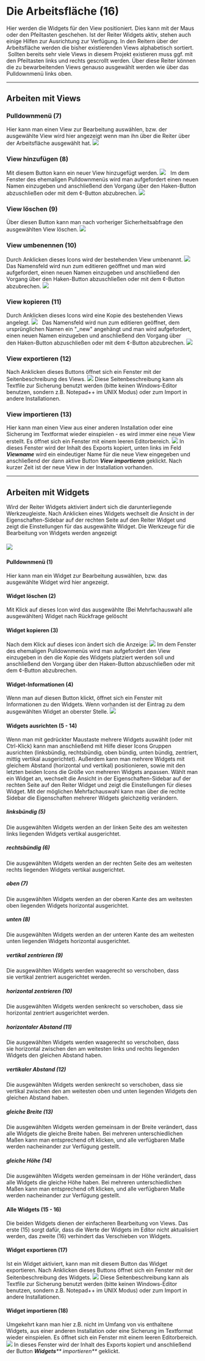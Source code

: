 # Die Arbeitsfläche (16)

Hier werden die Widgets für den View positioniert. Dies kann mit der Maus oder den Pfeiltasten geschehen. Ist der Reiter Widgets aktiv, stehen auch einige Hilfen zur Ausrichtung zur Verfügung. In den Reitern über der Arbeitsfläche werden die bisher existierenden Views alphabetisch sortiert.  Sollten bereits sehr viele Views in diesem Projekt existieren muss ggf. mit den Pfeiltasten links und rechts gescrollt werden. Über diese Reiter können die zu bewarbeitenden Views genauso ausgewählt werden wie über das Pulldownmenü links oben.



* * *

## Arbeiten mit Views

### Pulldownmenü (7)

Hier kann man einen View zur Bearbeitung auswählen, bzw. der ausgewählte View wird hier angezeigt wenn man ihn über die Reiter über der Arbeitsfläche ausgewählt hat. ![](http://www.iobroker.net/wp-content/uploads//vis_view_list.png)

### View hinzufügen (8)

Mit diesem Button kann ein neuer View hinzugefügt werden. ![](http://www.iobroker.net/wp-content/uploads//vis_view_new.png)   Im dem Fenster des ehemaligen Pulldownmenüs wird man aufgefordert einen neuen Namen einzugeben und anschließend den Vorgang über den Haken-Button abzuschließen oder mit dem ¢-Button abzubrechen. ![](http://www.iobroker.net/wp-content/uploads//vis_view_new_name.png)

### View löschen (9)

Über diesen Button kann man nach vorheriger Sicherheitsabfrage den ausgewählten View löschen. ![](http://www.iobroker.net/wp-content/uploads//vis_view_delete.png)

### View umbenennen (10)

Durch Anklicken dieses Icons wird der bestehenden View umbenannt. ![](http://www.iobroker.net/wp-content/uploads//vis_view_rename.png)   Das Namensfeld wird nun zum editieren geöffnet und man wird aufgefordert, einen neuen Namen einzugeben und anschließend den Vorgang über den Haken-Button abzuschließen oder mit dem ¢-Button abzubrechen. ![](http://www.iobroker.net/wp-content/uploads//vis_view_rename_name.png)

### View kopieren (11)

Durch Anklicken dieses Icons wird eine Kopie des bestehenden Views angelegt. ![](http://www.iobroker.net/wp-content/uploads//vis_view_copy.png)   Das Namensfeld wird nun zum editieren geöffnet, dem ursprünglichen Namen ein "_new" angehängt und man wird aufgefordert, einen neuen Namen einzugeben und anschließend den Vorgang über den Haken-Button abzuschließen oder mit dem ¢-Button abzubrechen. ![](http://www.iobroker.net/wp-content/uploads//vis_view_copy_name.png)

### View exportieren (12)

Nach Anklicken dieses Buttons öffnet sich ein Fenster mit der Seitenbeschreibung des Views. ![](http://www.iobroker.net/wp-content/uploads//ioBroker_Adapter_Vis_Editor_Views_export.jpg) Diese Seitenbeschreibung kann als Textfile zur Sicherung benutzt werden (bitte keinen Windows-Editor benutzen, sondern z.B. Notepad++ im UNIX Modus) oder zum Import in andere Installationen.

### View importieren (13)

Hier kann man einen View aus einer anderen Installation oder eine Sicherung im Textformat wieder einspielen - es wird immer eine neue View erstellt. Es öffnet sich ein Fenster mit einem leeren Editorbereich. ![](http://www.iobroker.net/wp-content/uploads//ioBroker_Adapter_Vis_Editor_Views_import.jpg) In dieses Fenster wird der Inhalt des Exports kopiert, unten links im Feld _**Viewname**_ wird ein eindeutiger Name für die neue View eingegeben und anschließend der dann aktive Button _**View importieren**_ geklickt. Nach kurzer Zeit ist der neue View in der Installation vorhanden.

* * *

## Arbeiten mit Widgets

Wird der Reiter Widgets aktiviert ändert sich die darunterliegende Werkzeugleiste. Nach Anklicken eines Widgets wechselt die Ansicht in der Eigenschaften-Sidebar auf der rechten Seite auf den Reiter Widget und zeigt die Einstellungen für das ausgewählte Widget. Die Werkzeuge für die Bearbeitung von Widgets werden angezeigt

##### [![](img/ioBroker_Adapter_Vis_Editor_Widgets_Items.jpg)](img/ioBroker_Adapter_Vis_Editor_Widgets_Items.jpg)

#### Pulldownmenü (1)

Hier kann man ein Widget zur Bearbeitung auswählen, bzw. das ausgewählte Widget wird hier angezeigt.

#### Widget löschen (2)

Mit Klick auf dieses Icon wird das ausgewählte (Bei Mehrfachauswahl alle ausgewählten) Widget nach Rückfrage gelöscht

#### Widget kopieren (3)

Nach dem Klick auf dieses icon ändert sich die Anzeige: ![](http://www.iobroker.net/wp-content/uploads//ioBroker_Adapter_Vis_Editor_Widgets_copy.jpg) Im dem Fenster des ehemaligen Pulldownmenüs wird man aufgefordert den View einzugeben in den die Kopie des Widgets platziert werden soll und anschließend den Vorgang über den Haken-Button abzuschließen oder mit dem ¢-Button abzubrechen.

#### Widget-Informationen (4)

Wenn man auf diesen Button klickt, öffnet sich ein Fenster mit Informationen zu den Widgets. Wenn vorhanden ist der Eintrag zu dem ausgewählten Widget an oberster Stelle. ![](http://www.iobroker.net/wp-content/uploads//ioBroker_Adapter_Vis_Editor_Widgets_info.jpg)

#### Widgets ausrichten (5 - 14)

Wenn man mit gedrückter Maustaste mehrere Widgets auswählt (oder mit Ctrl-Klick) kann man anschließend mit Hilfe dieser Icons Gruppen ausrichten (linksbündig, rechtsbündig, oben bündig, unten bündig, zentriert, mittig vertikal ausgerichtet). Außerdem kann man mehrere Widgets mit gleichem Abstand (horizontal und vertikal) positionieren, sowie mit den letzten beiden Icons die Größe von mehreren Widgets anpassen. Wählt man ein Widget an, wechselt die Ansicht in der Eigenschaften-Sidebar auf der rechten Seite auf den Reiter Widget und zeigt die Einstellungen für dieses Widget. Mit der möglichen Mehrfachauswahl kann man über die rechte Sidebar die Eigenschaften mehrerer Widgets gleichzeitig verändern.

##### linksbündig (5)

Die ausgewählten Widgets werden an der linken Seite des am weitesten links liegenden Widgets vertikal ausgerichtet.

##### rechtsbündig (6)

Die ausgewählten Widgets werden an der rechten Seite des am weitesten rechts liegenden Widgets vertikal ausgerichtet.

##### oben (7)

Die ausgewählten Widgets werden an der oberen Kante des am weitesten oben liegenden Widgets horizontal ausgerichtet.

##### unten (8)

Die ausgewählten Widgets werden an der unteren Kante des am weitesten unten liegenden Widgets horizontal ausgerichtet.

##### vertikal zentrieren (9)

Die ausgewählten Widgets werden waagerecht so verschoben, dass sie vertikal zentriert ausgerichtet werden.

##### horizontal zentrieren (10)

Die ausgewählten Widgets werden senkrecht so verschoben, dass sie horizontal zentriert ausgerichtet werden.

##### horizontaler Abstand (11)

Die ausgewählten Widgets werden waagerecht so verschoben, dass sie horizontal zwischen den am weitesten links und rechts liegenden Widgets den gleichen Abstand haben.

##### vertikaler Abstand (12)

Die ausgewählten Widgets werden senkrecht so verschoben, dass sie vertikal zwischen den am weitesten oben und unten liegenden Widgets den gleichen Abstand haben.

##### gleiche Breite (13)

Die ausgewählten Widgets werden gemeinsam in der Breite verändert, dass alle Widgets die gleiche Breite haben. Bei mehreren unterschiedlichen Maßen kann man entsprechend oft klicken, und alle verfügbaren Maße werden nacheinander zur Verfügung gestellt.

##### gleiche Höhe (14)

Die ausgewählten Widgets werden gemeinsam in der Höhe verändert, dass alle Widgets die gleiche Höhe haben. Bei mehreren unterschiedlichen Maßen kann man entsprechend oft klicken, und alle verfügbaren Maße werden nacheinander zur Verfügung gestellt.

#### Alle Widgets (15 - 16)

Die beiden Widgets dienen der einfacheren Bearbeitung von Views. Das erste (15) sorgt dafür, dass die Werte der Widgets im Editor nicht aktualisiert werden, das zweite (16) verhindert das Verschieben von Widgets.

#### Widget exportieren (17)

Ist ein Widget aktiviert, kann man mit diesem Button das Widget exportieren. Nach Anklicken dieses Buttons öffnet sich ein Fenster mit der Seitenbeschreibung des Widgets. ![](http://www.iobroker.net/wp-content/uploads//ioBroker_Adapter_Vis_Editor_Widgets_export.jpg) Diese Seitenbeschreibung kann als Textfile zur Sicherung benutzt werden (bitte keinen Windows-Editor benutzen, sondern z.B. Notepad++ im UNIX Modus) oder zum Import in andere Installationen.

#### Widget importieren (18)

Umgekehrt kann man hier z.B. nicht im Umfang von vis enthaltene Widgets, aus einer anderen Installation oder eine Sicherung im Textformat wieder einspielen. Es öffnet sich ein Fenster mit einem leeren Editorbereich. ![](http://www.iobroker.net/wp-content/uploads//ioBroker_Adapter_Vis_Editor_Widgets_import.jpg) In dieses Fenster wird der Inhalt des Exports kopiert und anschließend der Button _**Widgets**** importieren**_ geklickt.